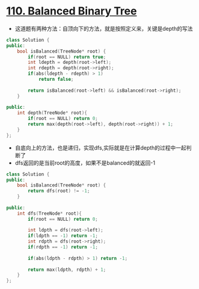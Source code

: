 # [110. Balanced Binary Tree](https://leetcode.com/problems/balanced-binary-tree/#/description)
* 这道题有两种方法：自顶向下的方法，就是按照定义来，关键是depth的写法

```C++
class Solution {
public:
    bool isBalanced(TreeNode* root) {
        if(root == NULL) return true;
        int ldepth = depth(root->left);
        int rdepth = depth(root->right);
        if(abs(ldepth - rdepth) > 1)
            return false;
            
        return isBalanced(root->left) && isBalanced(root->right);
    }
    
public:
    int depth(TreeNode* root){
        if(root == NULL) return 0;
        return max(depth(root->left), depth(root->right)) + 1;
    }
};
```

* 自底向上的方法，也是递归，实现dfs,实际就是在计算depth的过程中一起判断了
* dfs返回的是当前root的高度，如果不是balanced的就返回-1

```C++
class Solution {
public:
    bool isBalanced(TreeNode* root) {
        return dfs(root) != -1;
    }
    
public:
    int dfs(TreeNode* root){
        if(root == NULL) return 0;
        
        int ldpth = dfs(root->left);
        if(ldpth == -1) return -1;
        int rdpth = dfs(root->right);
        if(rdpth == -1) return -1;
        
        if(abs(ldpth - rdpth) > 1) return -1;
        
        return max(ldpth, rdpth) + 1;
    }
};
```

